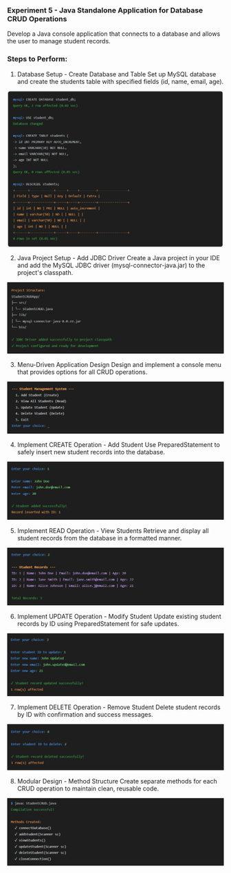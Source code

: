 ### **Experiment 5 - Java Standalone Application for Database CRUD Operations**

Develop a Java console application that connects to a database and allows the user to manage student records.

### Steps to Perform:

1. Database Setup - Create Database and Table
   Set up MySQL database and create the students table with specified fields (id, name, email, age).

![1761106958455](image/ReadMe/1761106958455.png)

2. Java Project Setup - Add JDBC Driver
   Create a Java project in your IDE and add the MySQL JDBC driver (mysql-connector-java.jar) to the project's classpath.

![1761106995802](image/ReadMe/1761106995802.png)

3. Menu-Driven Application Design
   Design and implement a console menu that provides options for all CRUD operations.

![1761107035651](image/ReadMe/1761107035651.png)

4. Implement CREATE Operation - Add Student
   Use PreparedStatement to safely insert new student records into the database.

![1761107076066](image/ReadMe/1761107076066.png)

5. Implement READ Operation - View Students
   Retrieve and display all student records from the database in a formatted manner.

![1761107107272](image/ReadMe/1761107107272.png)

6. Implement UPDATE Operation - Modify Student
   Update existing student records by ID using PreparedStatement for safe updates.

![1761107142284](image/ReadMe/1761107142284.png)

7. Implement DELETE Operation - Remove Student
   Delete student records by ID with confirmation and success messages.

![1761107185990](image/ReadMe/1761107185990.png)

8. Modular Design - Method Structure
   Create separate methods for each CRUD operation to maintain clean, reusable code.

![1761107256065](image/ReadMe/1761107256065.png)
